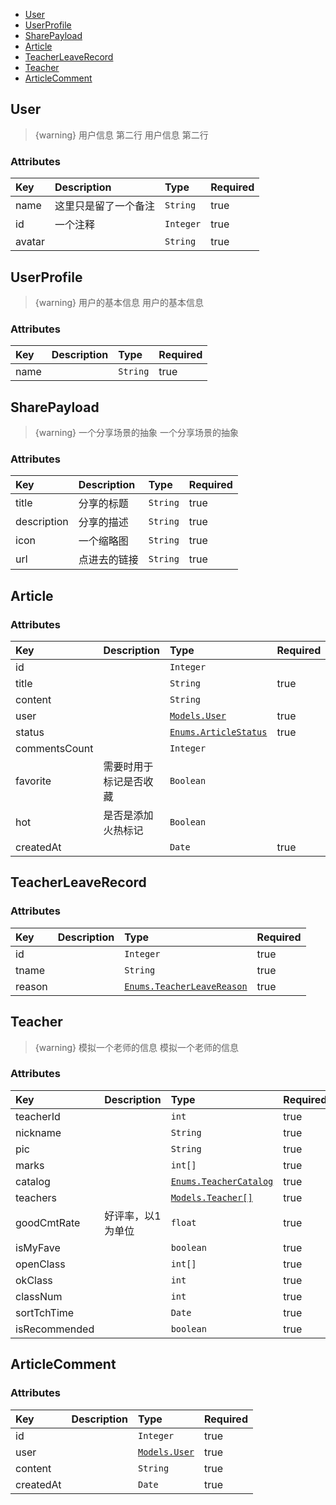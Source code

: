   - [User](#User)
  - [UserProfile](#UserProfile)
  - [SharePayload](#SharePayload)
  - [Article](#Article)
  - [TeacherLeaveRecord](#TeacherLeaveRecord)
  - [Teacher](#Teacher)
  - [ArticleComment](#ArticleComment)

<a name="User"></a>
## User

> {warning} 用户信息
第二行
用户信息
第二行

### Attributes
|Key|Description|Type|Required|
|:-|:-|:-|:-|
|name |这里只是留了一个备注|`String`|true|
|id |一个注释|`Integer`|true|
|avatar | |`String`|true|

<a name="UserProfile"></a>
## UserProfile

> {warning} 用户的基本信息
用户的基本信息

### Attributes
|Key|Description|Type|Required|
|:-|:-|:-|:-|
|name | |`String`|true|

<a name="SharePayload"></a>
## SharePayload

> {warning} 一个分享场景的抽象
一个分享场景的抽象

### Attributes
|Key|Description|Type|Required|
|:-|:-|:-|:-|
|title |分享的标题|`String`|true|
|description |分享的描述|`String`|true|
|icon |一个缩略图|`String`|true|
|url |点进去的链接|`String`|true|

<a name="Article"></a>
## Article
### Attributes
|Key|Description|Type|Required|
|:-|:-|:-|:-|
|id | |`Integer`| |
|title | |`String`|true|
|content | |`String`| |
|user | |[`Models.User`](/docs/{{version}}/generated/models#User)|true|
|status | |[`Enums.ArticleStatus`](/docs/{{version}}/generated/enums#ArticleStatus)|true|
|commentsCount | |`Integer`| |
|favorite |需要时用于标记是否收藏|`Boolean`| |
|hot |是否是添加火热标记|`Boolean`| |
|createdAt | |`Date`|true|

<a name="TeacherLeaveRecord"></a>
## TeacherLeaveRecord
### Attributes
|Key|Description|Type|Required|
|:-|:-|:-|:-|
|id | |`Integer`|true|
|tname | |`String`|true|
|reason | |[`Enums.TeacherLeaveReason`](/docs/{{version}}/generated/enums#TeacherLeaveReason)|true|

<a name="Teacher"></a>
## Teacher

> {warning} 模拟一个老师的信息
模拟一个老师的信息

### Attributes
|Key|Description|Type|Required|
|:-|:-|:-|:-|
|teacherId | |`int`|true|
|nickname | |`String`|true|
|pic | |`String`|true|
|marks | |`int[]`|true|
|catalog | |[`Enums.TeacherCatalog`](/docs/{{version}}/generated/enums#TeacherCatalog)|true|
|teachers | |[`Models.Teacher[]`](/docs/{{version}}/generated/models#Teacher)|true|
|goodCmtRate |好评率，以1为单位|`float`|true|
|isMyFave | |`boolean`|true|
|openClass | |`int[]`|true|
|okClass | |`int`|true|
|classNum | |`int`|true|
|sortTchTime | |`Date`|true|
|isRecommended | |`boolean`|true|

<a name="ArticleComment"></a>
## ArticleComment
### Attributes
|Key|Description|Type|Required|
|:-|:-|:-|:-|
|id | |`Integer`|true|
|user | |[`Models.User`](/docs/{{version}}/generated/models#User)|true|
|content | |`String`|true|
|createdAt | |`Date`|true|

